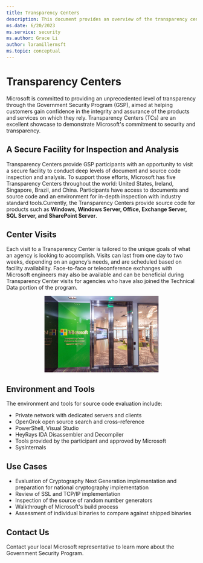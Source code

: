 ```yaml
---
title: Transparency Centers
description: This document provides an overview of the transparency centers throughout the world for the Government Security Program.
ms.date: 6/20/2023
ms.service: security
ms.author: Grace Li
author: laramillermsft
ms.topic: conceptual
---
```


# Transparency Centers

Microsoft is committed to providing an unprecedented level of transparency through the Government Security Program (GSP), aimed at helping customers gain confidence in the integrity and assurance of the products and services on which they rely. Transparency Centers (TCs) are an excellent showcase to demonstrate Microsoft's commitment to security and transparency.

## A Secure Facility for Inspection and Analysis

Transparency Centers provide GSP participants with an opportunity to visit a secure facility to conduct deep levels of document and source code inspection and analysis. To support those efforts, Microsoft has five Transparency Centers throughout the world: United States, Ireland, Singapore, Brazil, and China. Participants have access to documents and source code and an environment for in-depth inspection with industry standard tools.Currently, the Transparency Centers provide source code for products such as **Windows, Windows Server, Office, Exchange Server, SQL Server, and SharePoint Server**.

## Center Visits

Each visit to a Transparency Center is tailored to the unique goals of what an agency is looking to accomplish. Visits can last from one day to two weeks, depending on an agency’s needs, and are scheduled based on facility availability. Face-to-face or teleconference exchanges with Microsoft engineers may also be available and can be beneficial during Transparency Center visits for agencies who have also joined the Technical Data portion of the program.

<center><img src="../media/security-gsp/TransparencyCenter.jpg" width="60%" alt="Photo showing a corner view of a transparency center."/></center>  

## Environment and Tools

The environment and tools for source code evaluation include:
- Private network with dedicated servers and clients
- OpenGrok open source search and cross-reference
- PowerShell, Visual Studio
- HeyRays IDA Disassembler and Decompiler
- Tools provided by the participant and approved by Microsoft
- SysInternals

## Use Cases

 - Evaluation of Cryptography Next Generation implementation and preparation for national cryptography implementation
 - Review of SSL and TCP/IP implementation
 - Inspection of the source of random number generators
 - Walkthrough of Microsoft's build process
 - Assessment of individual binaries to compare against shipped binaries

## Contact Us

Contact your local Microsoft representative to learn more about the Government Security Program.
